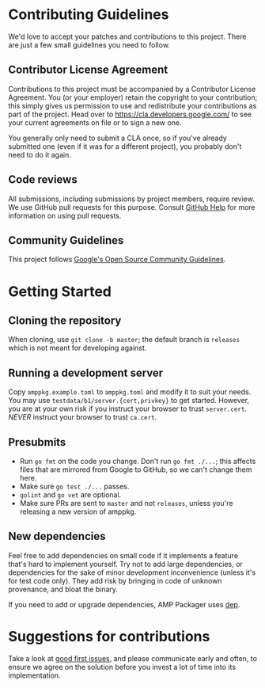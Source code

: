 # Contributing Guidelines

We'd love to accept your patches and contributions to this project. There are
just a few small guidelines you need to follow.

## Contributor License Agreement

Contributions to this project must be accompanied by a Contributor License
Agreement. You (or your employer) retain the copyright to your contribution;
this simply gives us permission to use and redistribute your contributions as
part of the project. Head over to <https://cla.developers.google.com/> to see
your current agreements on file or to sign a new one.

You generally only need to submit a CLA once, so if you've already submitted one
(even if it was for a different project), you probably don't need to do it
again.

## Code reviews

All submissions, including submissions by project members, require review. We
use GitHub pull requests for this purpose. Consult
[GitHub Help](https://help.github.com/articles/about-pull-requests/) for more
information on using pull requests.

## Community Guidelines

This project follows [Google's Open Source Community
Guidelines](https://opensource.google.com/conduct/).

# Getting Started

## Cloning the repository

When cloning, use `git clone -b master`; the default branch is `releases` which
is not meant for developing against.

## Running a development server

Copy `amppkg.example.toml` to `amppkg.toml` and modify it to suit your needs.
You may use `testdata/b1/server.{cert,privkey}` to get started. However, you are
at your own risk if you instruct your browser to trust `server.cert`. *NEVER*
instruct your browser to trust `ca.cert`.

## Presubmits

- Run `go fmt` on the code you change. Don't run `go fmt ./...`; this affects
  files that are mirrored from Google to GitHub, so we can't change them here.
- Make sure `go test ./...` passes.
- `golint` and `go vet` are optional.
- Make sure PRs are sent to `master` and not `releases`, unless you're releasing
  a new version of amppkg.

## New dependencies

Feel free to add dependencies on small code if it implements a feature that's
hard to implement yourself. Try not to add large dependencies, or dependencies
for the sake of minor development inconvenience (unless it's for test code
only). They add risk by bringing in code of unknown provenance, and bloat the
binary.

If you need to add or upgrade dependencies, AMP Packager uses
[dep](https://golang.github.io/dep/).

# Suggestions for contributions

Take a look at [good first
issues](https://github.com/ampproject/amppackager/labels/good%20first%20issue),
and please communicate early and often, to ensure we agree on the solution
before you invest a lot of time into its implementation.
